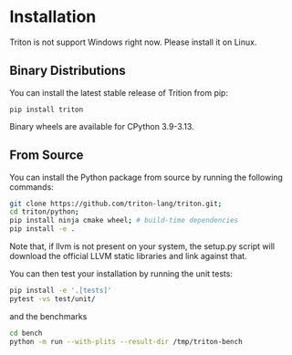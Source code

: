 # Installation

Triton is not support Windows right now. Please install it on Linux.

## Binary Distributions

You can install the latest stable release of Trition from pip:

`pip install triton`

Binary wheels are available for CPython 3.9-3.13.

## From Source

You can install the Python package from source by running the following commands:

```sh
git clone https://github.com/triton-lang/triton.git;
cd triton/python;
pip install ninja cmake wheel; # build-time dependencies
pip install -e .
```

Note that, if llvm is not present on your system, the setup.py script will download the official LLVM static libraries and link against that.

You can then test your installation by running the unit tests:
```sh
pip install -e '.[tests]'
pytest -vs test/unit/
```

and the benchmarks

```sh
cd bench
python -m run --with-plits --result-dir /tmp/triton-bench
```